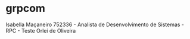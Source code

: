 # grpcom
 Isabella Maçaneiro  752336 - Analista de Desenvolvimento de Sistemas - RPC - Teste Orlei de Oliveira
